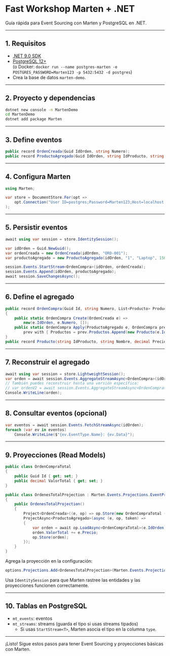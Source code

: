 # Fast Workshop Marten + .NET

Guía rápida para Event Sourcing con Marten y PostgreSQL en .NET.

---

## 1. Requisitos

- [.NET 9.0 SDK](https://dotnet.microsoft.com/download)
- [PostgreSQL 12+](https://www.postgresql.org/download/)  
  (o Docker: `docker run --name postgres-marten -e POSTGRES_PASSWORD=Marten123 -p 5432:5432 -d postgres`)
- Crea la base de datos `marten-demo`.

---

## 2. Proyecto y dependencias

```bash
dotnet new console -n MartenDemo
cd MartenDemo
dotnet add package Marten
```

---

## 3. Define eventos

```csharp
public record OrdenCreada(Guid IdOrden, string Numero);
public record ProductoAgregado(Guid IdOrden, string IdProducto, string Nombre, decimal Precio);
```

---

## 4. Configura Marten

```csharp
using Marten;

var store = DocumentStore.For(opt =>
    opt.Connection("User ID=postgres;Password=Marten123;Host=localhost;Port=5432;Database=marten-demo")
);
```

---

## 5. Persistir eventos

```csharp
await using var session = store.IdentitySession();

var idOrden = Guid.NewGuid();
var ordenCreada = new OrdenCreada(idOrden, "ORD-001");
var productoAgregado = new ProductoAgregado(idOrden, "1", "Laptop", 1500m);

session.Events.StartStream<OrdenCompra>(idOrden, ordenCreada);
session.Events.Append(idOrden, productoAgregado);
await session.SaveChangesAsync();
```

---

## 6. Define el agregado

```csharp
public record OrdenCompra(Guid Id, string Numero, List<Producto> Productos)
{
    public static OrdenCompra Create(OrdenCreada e) =>
        new(e.IdOrden, e.Numero, []);
    public static OrdenCompra Apply(ProductoAgregado e, OrdenCompra prev) =>
        prev with { Productos = prev.Productos.Append(new Producto(e.IdProducto, e.Nombre, e.Precio)).ToList() };
}
public record Producto(string IdProducto, string Nombre, decimal Precio);
```

---

## 7. Reconstruir el agregado

```csharp
await using var session = store.LightweightSession();
var orden = await session.Events.AggregateStreamAsync<OrdenCompra>(idOrden);
// También puedes reconstruir hasta una versión específica:
// var ordenV2 = await session.Events.AggregateStreamAsync<OrdenCompra>(idOrden, 2);
Console.WriteLine(orden);
```

---

## 8. Consultar eventos (opcional)

```csharp
var eventos = await session.Events.FetchStreamAsync(idOrden);
foreach (var ev in eventos)
    Console.WriteLine($"{ev.EventType.Name}: {ev.Data}");
```

---

## 9. Proyecciones (Read Models)

```csharp
public class OrdenCompraTotal
{
    public Guid Id { get; set; }
    public decimal ValorTotal { get; set; }
}

public class OrdenesTotalProjection : Marten.Events.Projections.EventProjection
{
    public OrdenesTotalProjection()
    {
        Project<OrdenCreada>((e, op) => op.Store(new OrdenCompraTotal { Id = e.IdOrden }));
        ProjectAsync<ProductoAgregado>(async (e, op, token) =>
        {
            var orden = await op.LoadAsync<OrdenCompraTotal>(e.IdOrden);
            orden.ValorTotal += e.Precio;
            op.Store(orden);
        });
    }
}
```

Agrega la proyección en la configuración:

```csharp
options.Projections.Add<OrdenesTotalProjection>(Marten.Events.Projections.ProjectionLifecycle.Inline);
```

Usa `IdentitySession` para que Marten rastree las entidades y las proyecciones funcionen correctamente.

---

## 10. Tablas en PostgreSQL

- `mt_events`: eventos
- `mt_streams`: streams (guarda el tipo si usas streams tipados)
  - Si usas `StartStream<T>`, Marten asocia el tipo en la columna `type`.

---

¡Listo! Sigue estos pasos para tener Event Sourcing y proyecciones básicas con Marten.
